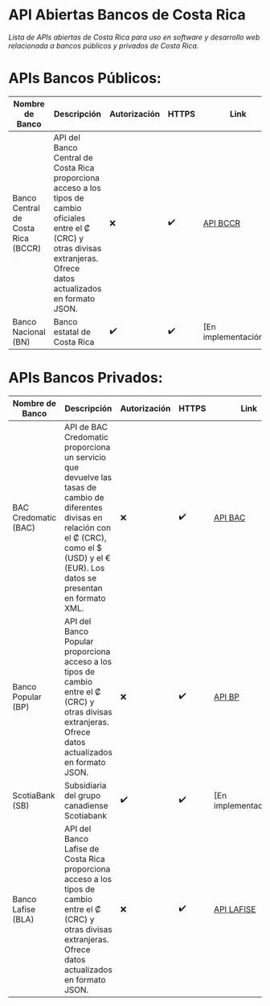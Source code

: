 # API Abiertas Bancos de Costa Rica

*Lista de APIs abiertas de Costa Rica para uso en software y desarrollo web relacionada a bancos públicos y privados de Costa Rica.*
 
# APIs Bancos Públicos:

| Nombre de Banco                             | Descripción                                                                                                                               | Autorización | HTTPS  | Link                                                                 |
|--------------------------------------------|-------------------------------------------------------------------------------------------------------------------------------------------|---------------|--------|----------------------------------------------------------------------|
| Banco Central de Costa Rica (BCCR)         | API del Banco Central de Costa Rica proporciona acceso a los tipos de cambio oficiales entre el ₡ (CRC) y otras divisas extranjeras. Ofrece datos actualizados en formato JSON. | ❌             | ✔️     | [API BCCR](https://api.hacienda.go.cr/indicadores/tc)                |
| Banco Nacional (BN)                        | Banco estatal de Costa Rica                                                                                                                | ✔️             | ✔️     | [En implementación...]                                               |

# APIs Bancos Privados:

| Nombre de Banco                             | Descripción                                                                                                                               | Autorización | HTTPS  | Link                                                                 |
|--------------------------------------------|-------------------------------------------------------------------------------------------------------------------------------------------|---------------|--------|----------------------------------------------------------------------|
| BAC Credomatic (BAC)                       | API de BAC Credomatic proporciona un servicio que devuelve las tasas de cambio de diferentes divisas en relación con el ₡ (CRC), como el $ (USD) y el € (EUR). Los datos se presentan en formato XML. | ❌             | ✔️     | [API BAC](https://www.sucursalelectronica.com/exchangerate/showXmlExchangeRate.do)            |
| Banco Popular (BP)                         | API del Banco Popular proporciona acceso a los tipos de cambio entre el ₡ (CRC) y otras divisas extranjeras. Ofrece datos actualizados en formato JSON.                                                                                                       | ❌             | ✔️     | [API BP](https://www.appsbp.com/WsSINPEMovilV2/ServiciosGeneral/indicadoresfinancieros)       |
| ScotiaBank (SB)                            | Subsidiaria del grupo canadiense Scotiabank                                                                                                 | ✔️             | ✔️     | [En implementación...]                                               |
| Banco Lafise (BLA)                            | API del Banco Lafise de Costa Rica proporciona acceso a los tipos de cambio entre el ₡ (CRC) y otras divisas extranjeras. Ofrece datos actualizados en formato JSON.                                                                                               | ❌             | ✔️     | [API LAFISE](https://www.lafise.com/OpenBankingProxy/obl/v1/banks/BLCR/rates)                                               |
